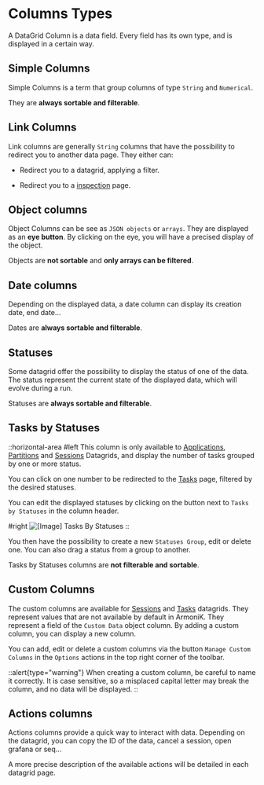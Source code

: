 # Columns Types

A DataGrid Column is a data field. Every field has its own type, and is displayed in a certain way.

## Simple Columns

Simple Columns is a term that group columns of type `String` and `Numerical`.

They are **always sortable and filterable**.

## Link Columns

Link columns are generally `String` columns that have the possibility to redirect you to another data page. They either can:
- Redirect you to a datagrid, applying a filter.
<!--TODO: Inspection page-->
- Redirect you to a [inspection]() page.

## Object columns

Object Columns can be see as `JSON objects` or `arrays`. They are displayed as an **eye button**. By clicking on the eye, you will have a precised display of the object.

Objects are **not sortable** and **only arrays can be filtered**.

## Date columns

Depending on the displayed data, a date column can display its creation date, end date...

Dates are **always sortable and filterable**.

## Statuses

Some datagrid offer the possibility to display the status of one of the data. The status represent the current state of the displayed data, which will evolve during a run. 

Statuses are **always sortable and filterable**.

## Tasks by Statuses

::horizontal-area
#left
This column is only available to [Applications](../5.Data/1.Applications.md), [Partitions](../5.Data/2.Partitions.md) and [Sessions](../6.Computed/1.Sessions.md) Datagrids, and display the number of tasks grouped by one or more status.

You can click on one number to be redirected to the [Tasks](../6.Computed/2.Tasks.md) page, filtered by the desired statuses.

You can edit the displayed statuses by clicking on the button next to `Tasks by Statuses` in the column header.

#right
![[Image] Tasks By Statuses](/armonik-tasks-by-statuses.png) 
::

You then have the possibility to create a new `Statuses Group`, edit or delete one. You can also drag a status from a group to another.

Tasks by Statuses columns are **not filterable and sortable**.

## Custom Columns

The custom columns are available for [Sessions](../6.Computed/1.Sessions.md) and [Tasks](../6.Computed/2.Tasks.md) datagrids. They represent values that are not available by default in ArmoniK. They represent a field of the `Custom Data` object column. By adding a custom column, you can display a new column.

You can add, edit or delete a custom columns via the button `Manage Custom Columns` in the `Options` actions in the top right corner of the toolbar.

::alert{type="warning"}
When creating a custom column, be careful to name it correctly. It is case sensitive, so a misplaced capital letter may break the column, and no data will be displayed.
::

## Actions columns

Actions columns provide a quick way to interact with data. Depending on the datagrid, you can copy the ID of the data, cancel a session, open grafana or seq...

A more precise description of the available actions will be detailed in each datagrid page. 
